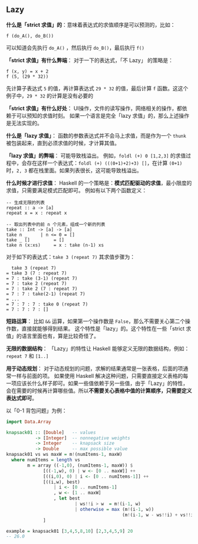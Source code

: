 
## Lazy
**什么是「strict 求值」的**：意味着表达式的求值顺序是可以预测的，比如：
```
f (do_A(), do_B())
```
可以知道会先执行 `do_A()` ，然后执行 `do_B()`，最后执行 `f()` 

**「strict 求值」有什么弊端**：
对于一下的表达式，「不 Lazy」 的策略是：
```
f (x, y) = x + 2
f (5, (29 * 32))
```
先计算子表达式 `5` 的值，再计算表达式 `29 * 32` 的值，最后计算 `f` 函数。这这个例子中，`29 * 32` 的计算是没有必要的

**「strict 求值」有什么好处**：
UI操作，文件的读写操作，网络相关的操作，都依赖于可以预知的求值时刻。
如果一个语言是完全「lazy 求值」的，那么上述操作是无法实现的。


**什么是「lazy 求值」**：
函数的参数表达式并不会马上求值，而是作为一个 `thunk` 被包装起来，直到必须求值的时候，才计算其值。

**「lazy 求值」的弊端**：
可能导致栈溢出。
例如，`foldl (+) 0 [1,2,3]` 的求值过程中，会存在这样一个表达式：`foldl (+) (((0+1)+2)+3) []`，在计算 `(0+1)` 时，`2, 3` 都在栈里面。如果列表很长，这可能导致栈溢出。

**什么时候才进行求值**：
Haskell 的一个策略是：**模式匹配驱动的求值**，最小限度的求值，只需要满足模式匹配即可。
例如有以下两个函数定义：
```
-- 生成无限的列表
repeat :: a -> [a]
repeat x = x : repeat x

-- 取出列表中的前 n 个元素，组成一个新的列表
take :: Int -> [a] -> [a]
take n _     | n <= 0 = []
take _ []         = []
take n (x:xs)     = x : take (n-1) xs
```

对于如下的表达式：`take 3 (repeat 7)` 
其求值步骤为：
```
  take 3 (repeat 7)
= take 3 (7 : repeat 7)
= 7 : take (3-1) (repeat 7)
= 7 : take 2 (repeat 7)
= 7 : take 2 (7 : repeat 7)
= 7 : 7 : take(2-1) (repeat 7)
= ...
= 7 : 7 : 7 : take 0 (repeat 7)
= 7 : 7 : 7 : []
```

**短路运算**：
比如 `&&` 运算，如果第一个操作数是 `False`，那么不需要关心第二个操作数，直接就能够得到结果。
这个特性是「lazy」的。这个特性在一些「strict 求值」的语言里面也有，算是比较奇怪了。

**无限的数据结构**：
「Lazy」的特性让 Haskell 能够定义无限的数据结构，例如：`repeat 7` 和 `[1..]` 

**用于动态规划**：
对于动态规划的问题，求解的结果通常是一张表格，后面的项通常一样与前面的项。
如果使用 Haskell 解决这种问题，只需要直接定义表格的每一项应该长什么样子即可。如果一些值依赖于另一些值，由于「Lazy」的特性，会在需要的时候再计算哪些值。所以**不需要关心表格中值的计算顺序，只需要定义表达式即可**。

以「0-1 背包问题」为例：
```haskell
import Data.Array

knapsack01 :: [Double]   -- values 
           -> [Integer]  -- nonnegative weights
           -> Integer    -- knapsack size
           -> Double     -- max possible value
knapsack01 vs ws maxW = m!(numItems-1, maxW)
  where numItems = length vs
        m = array ((-1,0), (numItems-1, maxW)) $
              [((-1,w), 0) | w <- [0 .. maxW]] ++
              [((i,0), 0) | i <- [0 .. numItems-1]] ++
              [((i,w), best) 
                  | i <- [0 .. numItems-1]
                  , w <- [1 .. maxW]
                  , let best
                          | ws!!i > w  = m!(i-1, w)
                          | otherwise = max (m!(i-1, w)) 
                                            (m!(i-1, w - ws!!i) + vs!!i)
              ]

example = knapsack01 [3,4,5,8,10] [2,3,4,5,9] 20
-- 26.0
```

